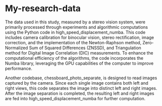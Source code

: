 # My-research-data

The data used in this study, measured by a stereo vision system, were primarily processed through experiments and algorithmic computations using the Python code in high_speed_displacement_numba. This code includes camera calibration for binocular vision, stereo 
rectification, image correction, and the implementation of the Newton-Raphson method, Zero-Normalized Sum of Squared Differences (ZNSSD), and Triangulation method for Digital Image Correlation (DIC) measurements. To enhance the computational efficiency of the algorithms, 
the code incorporates the Numba library, leveraging the GPU capabilities of the computer to improve performance.

Another codebase, chessboard_photo_separate, is designed to read images captured by the camera. Since each single image contains both left and right views, this code separates the image into distinct left and right images. After the image separation is completed, the 
resulting left and right images are fed into high_speed_displacement_numba for further computation.
